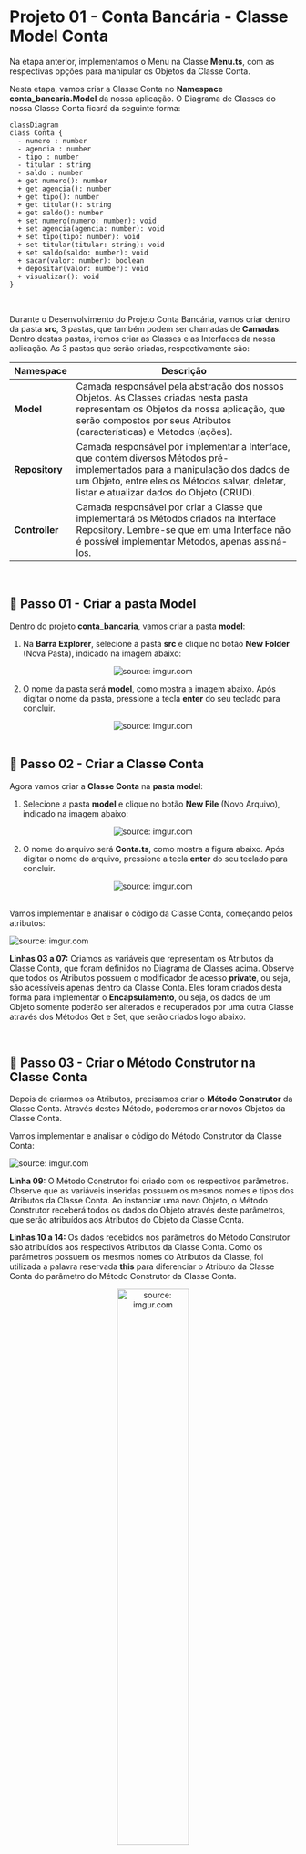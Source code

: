 <h1>Projeto 01 - Conta Bancária - Classe Model Conta</h1>



Na etapa anterior, implementamos o Menu na Classe **Menu.ts**, com as respectivas opções para manipular os Objetos da Classe Conta. 

Nesta etapa, vamos criar a Classe Conta no **Namespace conta_bancaria.Model** da nossa aplicação. O Diagrama de Classes do nossa Classe Conta ficará da seguinte forma:

```mermaid
classDiagram
class Conta {
  - numero : number
  - agencia : number
  - tipo : number
  - titular : string
  - saldo : number
  + get numero(): number
  + get agencia(): number
  + get tipo(): number
  + get titular(): string
  + get saldo(): number
  + set numero(numero: number): void
  + set agencia(agencia: number): void
  + set tipo(tipo: number): void
  + set titular(titular: string): void
  + set saldo(saldo: number): void
  + sacar(valor: number): boolean
  + depositar(valor: number): void
  + visualizar(): void
}

```

<br />

Durante o Desenvolvimento do Projeto Conta Bancária, vamos criar dentro da pasta **src**, 3 pastas, que também podem ser chamadas de **Camadas**. Dentro destas pastas, iremos criar as Classes e as Interfaces da nossa aplicação. As 3 pastas que serão criadas, respectivamente são:

| Namespace      | Descrição                                                    |
| -------------- | ------------------------------------------------------------ |
| **Model**      | Camada responsável pela abstração dos nossos Objetos. As Classes criadas nesta pasta representam os Objetos da nossa aplicação, que serão compostos por seus Atributos (características) e Métodos (ações). |
| **Repository** | Camada responsável por implementar a Interface, que contém diversos Métodos pré-implementados para a manipulação dos dados de um Objeto, entre eles os Métodos salvar, deletar, listar e atualizar dados do Objeto (CRUD). |
| **Controller** | Camada responsável por criar a Classe que implementará os Métodos criados na Interface Repository. Lembre-se que em uma Interface não é possível implementar Métodos, apenas assiná-los. |

<br />

<h2>👣 Passo 01 - Criar a pasta Model</h2>



Dentro do projeto **conta_bancaria**, vamos criar a pasta **model**:

1. Na **Barra Explorer**, selecione a pasta **src** e clique no botão **New Folder** (Nova Pasta), indicado na imagem abaixo: 

<div align="center"><img src="https://i.imgur.com/6QkDr3D.png" title="source: imgur.com" /></div>

2. O nome da pasta será **model**, como mostra a imagem abaixo. Após digitar o nome da pasta, pressione a tecla **enter** do seu teclado para concluir. 

<div align="center"><img src="https://i.imgur.com/9at3CUU.png" title="source: imgur.com" /></div>

<br />

<h2>👣 Passo 02 - Criar a Classe Conta</h2>



Agora vamos criar a **Classe Conta** na **pasta model**:

1. Selecione a pasta **model** e clique no botão **New File** (Novo Arquivo), indicado na imagem abaixo:  

<div align="center"><img src="https://i.imgur.com/AeGuLGI.png" title="source: imgur.com" /></div>

2. O nome do arquivo será **Conta.ts**, como mostra a figura abaixo. Após digitar o nome do arquivo, pressione a tecla **enter** do seu teclado para concluir. 

<div align="center"><img src="https://i.imgur.com/XUHsFJP.png" title="source: imgur.com" /></div>

<br />

Vamos implementar e analisar o código da Classe Conta, começando pelos atributos:

 <div align="left"><img src="https://i.imgur.com/pNNnhgt.png" title="source: imgur.com" /></div>

**Linhas 03 a 07:** Criamos as variáveis que representam os Atributos da Classe Conta, que foram definidos no Diagrama de Classes acima. Observe que todos os Atributos possuem o modificador de acesso **private**, ou seja, são acessíveis apenas dentro da Classe Conta. Eles foram criados desta forma para implementar o **Encapsulamento**, ou seja, os dados de um Objeto somente poderão ser alterados e recuperados por uma outra Classe através dos Métodos Get e Set, que serão criados logo abaixo.

<br />

<h2 >👣 Passo 03 - Criar o Método Construtor na Classe Conta</h2>



Depois de criarmos os Atributos, precisamos criar o **Método Construtor** da Classe Conta. Através destes Método, poderemos criar novos Objetos da Classe Conta. 

Vamos implementar e analisar o código do Método Construtor da Classe Conta:

 <div align="left"><img src="https://i.imgur.com/RaGqtkb.png" title="source: imgur.com" /></div>

**Linha 09:** O Método Construtor foi criado com os respectivos parâmetros. Observe que as variáveis inseridas possuem os mesmos nomes e tipos dos Atributos da Classe Conta. Ao instanciar uma novo Objeto, o Método Construtor receberá todos os dados do Objeto através deste parâmetros, que serão atribuídos aos Atributos do Objeto da Classe Conta.

**Linhas 10 a 14:** Os dados recebidos nos parâmetros do Método Construtor são atribuídos aos respectivos Atributos da Classe Conta. Como os parâmetros possuem os mesmos nomes do Atributos da Classe, foi utilizada a palavra reservada **this** para diferenciar o Atributo da Classe Conta do parâmetro do Método Construtor da Classe Conta.

 <div align="center"><img src="https://i.imgur.com/1KaxMdg.png" title="source: imgur.com" width="50%"/></div>

<br />

<h2>👣 Passo 04 - Criar os Métodos Get e Set</h2>



Depois de criarmos os Atributos e o Método Construtor, precisamos criar os **Métodos Get e Set** para todos os Atributos da Classe Conta. Através destes Métodos, poderemos acessar e modificar os Atributos da Classe Conta, a partir de outras Classes. Desta forma, manteremos os nosso Atributos protegidos através do Encapsulamento.

Vamos implementar e analisar o código dos Métodos **Get e Set** da Classe Conta:

 <div align="left"><img src="https://i.imgur.com/Fk2C6id.png" title="source: imgur.com" /></div>

Observe que foi criado um Método Get para cada Atributo da Classe Conta e cada um implicitamente possui o mesmo tipo de dado do respectivo Atributo, porquê o valor armazenado no Atributo será retornado, através do comando **return**. Se o Atributo é do tipo string, o comando return obrigatoriamente retornará um dado do tipo string, por exemplo.

Da mesma forma, foi criado um Método Set para cada Atributo da Classe Conta, entretanto todos os Métodos são implicitamente do tipo **void** (sem retorno de valor), porquê o valor do Atributo será alterado e o Método não irá retornar nenhum valor. Como o valor do Atributo será modificado, na assinatura de cada Método Set foi adicionado um parâmetro com o mesmo nome e tipo do respectivo Atributo, e a modificação será efetuada através de uma atribuição, onde o Atributo, identificado pela palavra reservada **this**, receberá o valor recebido através do parâmetro do Método.

<br />

<h2>👣 Passo 05 - Criar os Métodos Específicos</h2>



Vamos criar 3 Métodos Específicos na Classe Conta:

1. **Sacar:** Método responsável por efetuar a operação de saque na Conta;
2. **Depositar:** Método responsável por efetuar a operação de depósito na Conta;
3. **Visualizar:** Método responsável por efetuar a operação de visualizar todos os dados da Conta.

 <div align="left"><img src="https://i.imgur.com/jg0TeYT.png" title="source: imgur.com" /></div>

**Linha 57:** O Método Sacar, do tipo **boolean**, foi criado contendo o parâmetro **valor: number**, que receberá o valor a ser sacado da conta. O parâmetro valor é do tipo number porquê o Atributo saldo é do tipo number.

**Linha 59:** Através do laço condicional if, verifica se o valor do saque é menor do que o saldo disponível na conta. Para obter o saldo atual da conta, foi utilizado a referência **this._saldo**. A palavra reservada **this** foi utilizada para fazer referência ao atributo **_saldo** do Objeto da Classe Conta, que será efetuado o saque.

**Linha 60:** Caso o saldo seja insuficiente, será exibida a mensagem de **Saldo Insuficiente** no console.

**Linha 61:** Como se trata de um Método do tipo boolean, é necessário retornar uma resposta `true` ou `false`. Como o saque nesta condição não pode ser efetuado, retornaremos **false**. O comando **return** tem a função de retornar um valor após o Método finalizar o processamento, exceto em métodos do tipo void.

**Linha 64:** Caso a condição anterior seja falsa (o saldo é suficiente), o saque será efetuado. Para atualizar o saldo, foi utilizado a referência **this._saldo**, que receberá o resultado da operação **this._saldo - valor**.

**Linha 65:** Como o saque foi efetuado, retornaremos **true**. 

------

💰 **Exemplo - Saque bem sucedido:**

**Saldo atual:** *R$ 1000.00*

**Valor do Saque:** *R$ 100.00*

*Saldo = 1000.00 - 100.00*

**Saldo atualizado:** *R$ 900.00*

------

💰 **Exemplo - Saque mal sucedido:**

**Saldo atual:** *R$ 1000.00*

**Valor do Saque:** *R$ 2000.00*

*2000.00 é maior do que 1000.00*

**Mensagem:** *Saldo Insuficiente!*

**Saldo atual:** *R$ 1000.00*

------

<br />

 <div align="left"><img src="https://i.imgur.com/KfNNfly.png" title="source: imgur.com" /></div>

**Linha 68:** O Método Depositar, do tipo void, foi criado contendo o parâmetro **valor: number**, que receberá o valor a ser depositado na conta. O parâmetro valor é do tipo number porquê o Atributo saldo é do tipo number. O Método Depositar foi definido como void porquê ele não precisa retornar uma confirmação, pois diferente do Método Sacar, não é necessário efetuar nenhuma verificação no saldo da conta antes de efetuar o depósito.

**Linha 69:** Para atualizar o saldo, foi utilizado a referência **this._saldo**, que receberá o resultado da operação **this._saldo + valor**.

------

💰 **Exemplo - Depósito bem sucedido:**

**Saldo atual:** *R$ 1000.00*

**Valor do Depósito:** *R$ 500.00*

*Saldo = 1000.00 + 500.00*

**Saldo atualizado:** *R$ 1500.00*

------

<br />

 <div align="left"><img src="https://i.imgur.com/x8DkLM7.png" title="source: imgur.com" /></div>

**Linha 72:** O Método Visualizar, do tipo void, foi criado sem parâmetros. O Método Visualizar foi definido como void porquê ele não precisa retornar uma confirmação, apenas exibir os dados de um Objeto da Classe Conta no console.

**Linha 74:** Foi criada a variável string, chamada **tipo**, para receber textualmente o tipo da Conta. Como o Atributo tipo armazena um numero, que representa o código do tipo da conta, vamos criar um laço condicional, para ao invés de exibir no console o código numérico, vamos exibir uma descrição para o código. 

**Linhas 76 a 83:** Através do laço condicional switch/case, vamos checar se o tipo da conta é 1 ou 2. Caso seja 1, exibe Conta Corrente, caso seja 2 exibe Conta Poupança. Como parâmetro do comando switch, foi passado o Atributo **_tipo**. A palavra reservada **this** foi utilizada para fazer referência ao Atributo **_tipo**.

**Linhas 85 a 92:** Através do comando de Saída **console.log()**, foi construída a exibição dos dados do Objeto Conta no console. Para obter os dados de cada Atributo do Objeto conta, foi utilizada a palavra reservada **this**, para fazer referência aos atributos do Objeto Conta, que terá os dados exibidos no console, seguido do nome do Atributo que será exibido em cada linha. Observe que na **linha 90**, foi inserida a variável string **tipo**, contendo a descrição do tipo da conta, ao invés do Atributo _tipo, que possui o código numérico do tipo da conta.

O código completo da Classe Conta, você confere abaixo:

```ts
export class Conta {

    private _numero: number;
    private _agencia: number;
    private _tipo: number;
    private _titular: string;
    private _saldo: number;

    constructor(numero: number, agencia: number, tipo: number, titular: string, saldo: number) {
        this._numero = numero;
        this._agencia = agencia;
        this._tipo = tipo;
        this._titular = titular;
        this._saldo = saldo;
    }

    public get numero() {
        return this._numero;
    }

    public set numero(numero: number) {
        this._numero = numero;
    }

    public get agencia() {
        return this._agencia;
    }

    public set agencia(agencia: number) {
        this._agencia = agencia;
    }

    public get tipo() {
        return this._tipo;
    }

    public set tipo(tipo: number) {
        this._tipo = tipo;
    }

    public get titular() {
        return this._titular;
    }

    public set titular(titular: string) {
        this._titular = titular;
    }

    public get saldo() {
        return this._saldo;
    }

    public set saldo(saldo: number) {
        this._saldo = saldo;
    }

    public sacar(valor: number): boolean {

        if (this._saldo < valor) {
            console.log("\n Saldo Insuficiente!");
            return false;
        }

        this._saldo = this._saldo - valor;
        return true;
    }

    public depositar(valor: number): void {
        this._saldo = this._saldo + valor;
    }

    public visualizar(): void {

        let tipo: string = "";

        switch (this._tipo) {
            case 1:
                tipo = "Conta Corrente";
                break;
            case 2:
                tipo = "Conta Poupança";
                break;
        }

        console.log("\n\n*****************************************************");
        console.log("Dados da Conta:");
        console.log("*****************************************************");
        console.log("Numero da Conta: " + this._numero);
        console.log("Agência: " + this._agencia);
        console.log("Tipo da Conta: " + tipo);
        console.log("Titular: " + this._titular);
        console.log("Saldo: " + this._saldo.toFixed(2));

    }

}
```


<br />

<h2>👣 Passo 06 - Atualizar a Classe Menu</h2>



Neste passo, vamos atualizar o código da Classe Menu adicionando algumas linhas para testar a Classe Conta. Vamos analisar as alterações no código abaixo:

 <div align="left"><img src="https://i.imgur.com/hPi6oco.png" title="source: imgur.com" /></div>

**Linha 3:** Através do comando **import** importamos a Classe **Conta**, permitindo criar novos Objetos Conta e utilizar os seus Métodos.

**Linha 09:** Foi instanciado um Objeto chamado **conta**, da Classe Conta, através do **Método Construtor**. Para chamar o Método Construtor, foi utilizada a palavra reservada **new**.

**Linha 10:** O Objeto conta, da Classe Conta, chama o **Método visualizar()**, que exibirá no console todos os dados do Objeto.

**Linha 11:** O Objeto conta, da Classe Conta, chama o **Método sacar()**, que tentará fazer um saque na conta. Como o valor passado é maior que o saldo, o saque não será efetuado e será exibida a mensagem: **Saldo Insuficiente!**.

**Linha 12:** O Objeto cconta, da Classe Conta, chama novamente o **Método visualizar()**, para confirmar que o valor do saldo não foi alterado.

**Linha 13:** O Objeto conta, da Classe Conta, chama o **Método depositar()**, que fará um depósito na conta.

**Linha 14:** O Objeto conta, da Classe Conta, chama novamente o **Método visualizar()**, para confirmar que o valor do saldo foi alterado.

Execute o projeto no Terminal do VSCode, através do comando abaixo:

```bash
ts-node Menu.ts
```

O resultado, você confere abaixo:

```bash
*********************************************************************
Dados da Conta:
*********************************************************************
Numero da Conta: 1
Agência: 123
Tipo da Conta: Conta Corrente
Titular: Adriana
Saldo: 10000.0

 Saldo Insuficiente!


*********************************************************************
Dados da Conta:
*********************************************************************
Numero da Conta: 1
Agência: 123
Tipo da Conta: Conta Corrente
Titular: Adriana
Saldo: 10000.0


*********************************************************************
Dados da Conta:
*********************************************************************
Numero da Conta: 1
Agência: 123
Tipo da Conta: Conta Corrente
Titular: Adriana
Saldo: 15000.0

menu...
```

<br />


| <img src="https://i.imgur.com/vVDBDG0.png" title="source: imgur.com" width="200px"/> | <div align="left"> **ALERTA DE BSM:** *Mantenha a Atenção aos Detalhes ao executar o projeto. Observe que as linhas acima, serão exibidas antes do Menu, logo você precisará rolar a tela do Console para cima, para visualizar os testes com a Classe Conta.* </div> |
| ------------------------------------------------------------ | ------------------------------------------------------------ |

<br />

O código completo da Classe Menu, você confere abaixo:

```ts
import readlinesync from 'readline-sync';
import { colors } from './src/util/Colors';
import { Conta } from './src/model/Conta';

export function main() {

    let opcao: number;

    // Objeto da Classe Conta (Teste)
    const conta: Conta = new Conta(1, 123, 1, "Adriana", 10000);
    conta.visualizar();
    conta.sacar(10500);
    conta.visualizar();
    conta.depositar(5000);
    conta.visualizar();

    while (true) {

        console.log(colors.bg.black, colors.fg.yellow, 
                    "*****************************************************");
        console.log("                                                     ");
        console.log("                BANCO DO BRAZIL COM Z                ");
        console.log("                                                     ");
        console.log("*****************************************************");
        console.log("                                                     ");
        console.log("            1 - Criar Conta                          ");
        console.log("            2 - Listar todas as Contas               ");
        console.log("            3 - Buscar Conta por Numero              ");
        console.log("            4 - Atualizar Dados da Conta             ");
        console.log("            5 - Apagar Conta                         ");
        console.log("            6 - Sacar                                ");
        console.log("            7 - Depositar                            ");
        console.log("            8 - Transferir valores entre Contas      ");
        console.log("            9 - Sair                                 ");
        console.log("                                                     ");
        console.log("*****************************************************");
        console.log("                                                     ", 
        colors.reset);

        console.log("Entre com a opção desejada: ");
        opcao = readlinesync.questionInt("");

        if (opcao == 9) {
            console.log(colors.fg.greenstrong, "\nBanco do Brazil com Z - O seu Futuro começa aqui!");
            sobre();
            console.log(colors.reset, "");
            process.exit(0);
        }

        switch (opcao) {
            case 1:
                console.log(colors.fg.whitestrong, "\n\nCriar Conta\n\n", colors.reset);
                
                keyPress()
                break;
            case 2:
                console.log(colors.fg.whitestrong, "\n\nListar todas as Contas\n\n", colors.reset);

                keyPress()
                break;
            case 3:
                console.log(colors.fg.whitestrong, "\n\nConsultar dados da Conta - por número\n\n", colors.reset);

                keyPress()
                break;
            case 4:
                console.log(colors.fg.whitestrong, "\n\nAtualizar dados da Conta\n\n", colors.reset);

                keyPress()
                break;
            case 5:
                console.log(colors.fg.whitestrong, "\n\nApagar uma Conta\n\n", colors.reset);

                keyPress()
                break;
            case 6:
                console.log(colors.fg.whitestrong, "\n\nSaque\n\n", colors.reset);

                keyPress()
                break;
            case 7:
                console.log(colors.fg.whitestrong, "\n\nDepósito\n\n", colors.reset);

                keyPress()
                break;
            case 8:
                console.log(colors.fg.whitestrong, "\n\nTransferência entre Contas\n\n", colors.reset);

                keyPress()
                break;
            default:
                console.log(colors.fg.whitestrong, "\nOpção Inválida!\n", colors.reset);

                keyPress()
                break;
        }
    }

}

/* Função com os dados da pessoa desenvolvedora */
function sobre(): void {
    console.log("\n*****************************************************");
    console.log("Projeto Desenvolvido por: ");
    console.log("Generation Brasil - generation@generation.org");
    console.log("github.com/conteudoGeneration");
    console.log("*****************************************************");
}

function keyPress(): void {
    console.log(colors.reset, "");
    console.log("\nPressione enter para continuar...");
    readlinesync.prompt();
}

main();
```

<br />

<div align="left"><img src="https://i.imgur.com/JACNZiR.png" title="source: imgur.com" width=4%/> <a href="https://github.com/rafaelq80/conta_bancaria_typescript/tree/03_Model_Conta" target="_blank"><b>Código fonte: Projeto Conta Bancária</b></a></div>

<br /><br />

<div align="left"><a href="README.md"><img src="https://i.imgur.com/XMgF3gl.png" title="source: imgur.com" width="3%"/>Voltar</a></div>
